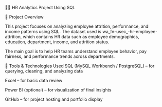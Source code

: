 👨‍💼 HR Analytics Project Using SQL

🎯 Project Overview

This project focuses on analyzing employee attrition, performance, and income patterns using SQL.
The dataset used is wa_fn-usec_-hr-employee-attrition, which contains HR data such as employee demographics, education, department, income, and attrition status.

The main goal is to help HR teams understand employee behavior, pay fairness, and performance trends across departments.

🧰 Tools & Technologies Used
SQL (MySQL Workbench / PostgreSQL) – for querying, cleaning, and analyzing data

Excel – for basic data review

Power BI (optional) – for visualization of final insights

GitHub – for project hosting and portfolio display
